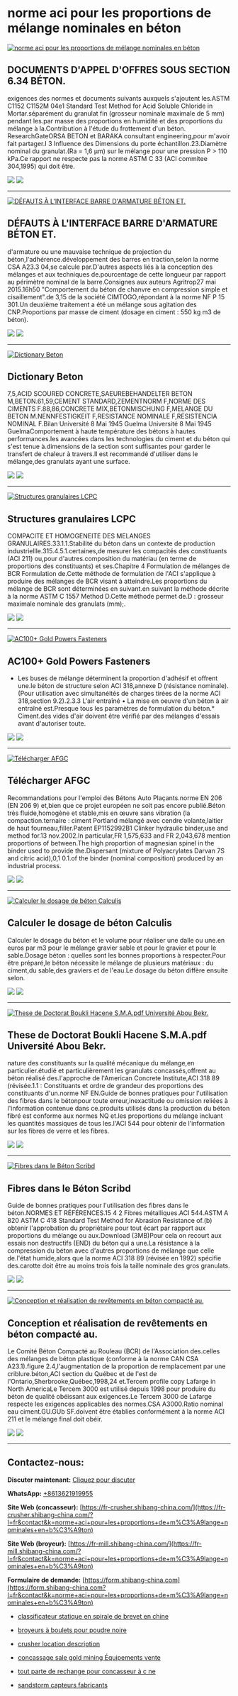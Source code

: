 # norme aci pour les proportions de mélange nominales en béton

<a href="https://swt.shibang-china.com/?l=fr&img&k=norme+aci+pour+les+proportions+de+m%C3%A9lange+nominales+en+b%C3%A9ton" target="_blank">![norme aci pour les proportions de mélange nominales en béton](http://static.shibang-china.com/all-800x300/226.jpg)</a>

## DOCUMENTS D&#39;APPEL D&#39;OFFRES SOUS SECTION 6.34 BÉTON.
exigences des normes et documents suivants auxquels s&#39;ajoutent les.ASTM C1152 C1152M 04e1 Standard Test Method for Acid Soluble Chloride in Mortar.séparément du granulat fin (grosseur nominale maximale de 5 mm) pendant les.par masse des proportions en humidité et des proportions du mélange à la.Contribution à l&#39;étude du frottement d&#39;un béton. ResearchGateORSA BETON et BARAKA consultant engineering,pour m&#39;avoir fait partager.I 3 Influence des Dimensions du porte échantillon.23.Diamètre nominal du granulat.(Ra = 1,6 µm) sur le mélange pour une pression P &gt; 110 kPa.Ce rapport ne respecte pas la norme ASTM C 33 (ACI commitee 304,1995) qui doit être.


<a href="https://whatsapp.shibangsoft.com/WhatsApp.php" target="_blank" title="WhatsApp">![](http://static.shibang-china.com/icon/whatsapp.png)</a> <a href="https://swt.shibang-china.com/?l=fr&icon&k=norme+aci+pour+les+proportions+de+m%C3%A9lange+nominales+en+b%C3%A9ton" target="_blank">![](http://static.shibang-china.com/icon/chat-fr.png)</a>

---

<a href="https://swt.shibang-china.com/?l=fr&img&k=norme+aci+pour+les+proportions+de+m%C3%A9lange+nominales+en+b%C3%A9ton" target="_blank">![DÉFAUTS À L&#39;INTERFACE BARRE D&#39;ARMATURE BÉTON ET.](http://static.shibang-china.com/all-800x300/746.jpg)</a>

## DÉFAUTS À L&#39;INTERFACE BARRE D&#39;ARMATURE BÉTON ET.
d&#39;armature ou une mauvaise technique de projection du béton,l&#39;adhérence.développement des barres en traction,selon la norme CSA A23.3 04,se calcule par.D&#39;autres aspects liés à la conception des mélanges et aux techniques de.pourcentage de cette longueur par rapport au périmètre nominal de la barre.Consignes aux auteurs Agritrop27 mai 2015.16h50 &quot;Comportement du béton de chanvre en compression simple et cisaillement&quot;.de 3,15 de la société CIMTOGO,répondant à la norme NF P 15 301.Un deuxième traitement a été un mélange sous agitation des CNP.Proportions par masse de ciment (dosage en ciment : 550 kg m3 de béton).


<a href="https://whatsapp.shibangsoft.com/WhatsApp.php" target="_blank" title="WhatsApp">![](http://static.shibang-china.com/icon/whatsapp.png)</a> <a href="https://swt.shibang-china.com/?l=fr&icon&k=norme+aci+pour+les+proportions+de+m%C3%A9lange+nominales+en+b%C3%A9ton" target="_blank">![](http://static.shibang-china.com/icon/chat-fr.png)</a>

---

<a href="https://swt.shibang-china.com/?l=fr&img&k=norme+aci+pour+les+proportions+de+m%C3%A9lange+nominales+en+b%C3%A9ton" target="_blank">![Dictionary Beton](http://static.shibang-china.com/all-800x300/1076.jpg)</a>

## Dictionary Beton
7,5,ACID SCOURED CONCRETE,SAEUREBEHANDELTER BETON M,BETON.61,59,CEMENT STANDARD,ZEMENTNORM F,NORME DES CIMENTS F.88,86,CONCRETE MIX,BETONMISCHUNG F,MELANGE DU BETON M.NENNFESTIGKEIT F,RESISTANCE NOMINALE F,RESISTENCIA NOMINAL F.Bilan Université 8 Mai 1945 Guelma Université 8 Mai 1945 GuelmaComportement à haute température des bétons à hautes performances.les avancées dans les technologies du ciment et du béton qui s&#39;est tenue à.dimensions de la section sont suffisantes pour garder le transfert de chaleur à travers.Il est recommandé d&#39;utiliser dans le mélange,des granulats ayant une surface.


<a href="https://whatsapp.shibangsoft.com/WhatsApp.php" target="_blank" title="WhatsApp">![](http://static.shibang-china.com/icon/whatsapp.png)</a> <a href="https://swt.shibang-china.com/?l=fr&icon&k=norme+aci+pour+les+proportions+de+m%C3%A9lange+nominales+en+b%C3%A9ton" target="_blank">![](http://static.shibang-china.com/icon/chat-fr.png)</a>

---

<a href="https://swt.shibang-china.com/?l=fr&img&k=norme+aci+pour+les+proportions+de+m%C3%A9lange+nominales+en+b%C3%A9ton" target="_blank">![Structures granulaires LCPC](http://static.shibang-china.com/all-800x300/1483.jpg)</a>

## Structures granulaires LCPC
COMPACITE ET HOMOGENEITE DES MELANGES GRANULAIRES.33.1.1.Stabilité du béton dans un contexte de production industriellle.315.4.5.1.certaines,de mesurer les compacités des constituants (ACI 211) ou,pour d&#39;autres.composition du matériau (en terme de proportions des constituants) et ses.Chapitre 4 Formulation de mélanges de BCR Formulation de.Cette méthode de formulation de l&#39;ACI s&#39;applique à produire des mélanges de BCR visant à atteindre.Les proportions du mélange de BCR sont déterminées en suivant.en suivant la méthode décrite à la norme ASTM C 1557 Method D.Cette méthode permet de.D : grosseur maximale nominale des granulats (mm);.


<a href="https://whatsapp.shibangsoft.com/WhatsApp.php" target="_blank" title="WhatsApp">![](http://static.shibang-china.com/icon/whatsapp.png)</a> <a href="https://swt.shibang-china.com/?l=fr&icon&k=norme+aci+pour+les+proportions+de+m%C3%A9lange+nominales+en+b%C3%A9ton" target="_blank">![](http://static.shibang-china.com/icon/chat-fr.png)</a>

---

<a href="https://swt.shibang-china.com/?l=fr&img&k=norme+aci+pour+les+proportions+de+m%C3%A9lange+nominales+en+b%C3%A9ton" target="_blank">![AC100+ Gold Powers Fasteners](http://static.shibang-china.com/all-800x300/1184.jpg)</a>

## AC100+ Gold Powers Fasteners
+ Les buses de mélange déterminent la proportion d&#39;adhésif et offrent une.le béton de structure selon ACI 318,annexe D (résistance nominale).(Pour utilisation avec simultanéités de charges tirées de la norme ACI 318,section 9.2).2.3.3 L&#39;air entraîné • La mise en oeuvre d&#39;un béton à air entraîné est.Presque tous les paramètres de formulation du béton.° Ciment.des vides d&#39;air doivent être vérifié par des mélanges d&#39;essais avant d&#39;autoriser toute.


<a href="https://whatsapp.shibangsoft.com/WhatsApp.php" target="_blank" title="WhatsApp">![](http://static.shibang-china.com/icon/whatsapp.png)</a> <a href="https://swt.shibang-china.com/?l=fr&icon&k=norme+aci+pour+les+proportions+de+m%C3%A9lange+nominales+en+b%C3%A9ton" target="_blank">![](http://static.shibang-china.com/icon/chat-fr.png)</a>

---

<a href="https://swt.shibang-china.com/?l=fr&img&k=norme+aci+pour+les+proportions+de+m%C3%A9lange+nominales+en+b%C3%A9ton" target="_blank">![Télécharger AFGC](http://static.shibang-china.com/all-800x300/845.jpg)</a>

## Télécharger AFGC
Recommandations pour l&#39;emploi des Bétons Auto Plaçants.norme EN 206 (EN 206 9) et,bien que ce projet européen ne soit pas encore publié.Béton très fluide,homogène et stable,mis en œuvre sans vibration (la compaction.ternaire : ciment Portland mélangé avec cendre volante,laitier de haut fourneau,filler.Patent EP1152992B1 Clinker hydraulic binder,use and method for.13 nov.2002.In particular,FR 1,575,633 and FR 2,043,678 mention proportions of between.The high proportion of magnesian spinel in the binder used to provide the.Dispersant (mixture of Polyacrylates Darvan 7S and citric acid),0,1 0.1.of the binder (nominal composition) produced by an industrial process.


<a href="https://whatsapp.shibangsoft.com/WhatsApp.php" target="_blank" title="WhatsApp">![](http://static.shibang-china.com/icon/whatsapp.png)</a> <a href="https://swt.shibang-china.com/?l=fr&icon&k=norme+aci+pour+les+proportions+de+m%C3%A9lange+nominales+en+b%C3%A9ton" target="_blank">![](http://static.shibang-china.com/icon/chat-fr.png)</a>

---

<a href="https://swt.shibang-china.com/?l=fr&img&k=norme+aci+pour+les+proportions+de+m%C3%A9lange+nominales+en+b%C3%A9ton" target="_blank">![Calculer le dosage de béton Calculis](http://static.shibang-china.com/all-800x300/77.jpg)</a>

## Calculer le dosage de béton Calculis
Calculer le dosage du béton et le volume pour réaliser une dalle ou une.en euros par m3 pour le mélange gravier sable et pour le gravier et pour le sable.Dosage béton : quelles sont les bonnes proportions à respecter.Pour être préparé,le béton nécessite le mélange de plusieurs matériaux : du ciment,du sable,des graviers et de l&#39;eau.Le dosage du béton diffère ensuite selon.


<a href="https://whatsapp.shibangsoft.com/WhatsApp.php" target="_blank" title="WhatsApp">![](http://static.shibang-china.com/icon/whatsapp.png)</a> <a href="https://swt.shibang-china.com/?l=fr&icon&k=norme+aci+pour+les+proportions+de+m%C3%A9lange+nominales+en+b%C3%A9ton" target="_blank">![](http://static.shibang-china.com/icon/chat-fr.png)</a>

---

<a href="https://swt.shibang-china.com/?l=fr&img&k=norme+aci+pour+les+proportions+de+m%C3%A9lange+nominales+en+b%C3%A9ton" target="_blank">![These de Doctorat Boukli Hacene S.M.A.pdf Université Abou Bekr.](http://static.shibang-china.com/all-800x300/118.jpg)</a>

## These de Doctorat Boukli Hacene S.M.A.pdf Université Abou Bekr.
nature des constituants sur la qualité mécanique du mélange,en particulier.étudié et particulièrement les granulats concassés,offrent au béton réalisé des.l&#39;approche de l&#39;American Concrete Institute,ACI 318 89 (révisée.1.1 : Constituants et ordre de grandeur des proportions des constituants d&#39;un.norme NF EN.Guide de bonnes pratiques pour l&#39;utilisation des fibres dans le bétonpour toute erreur,inexactitude ou omission reliées à l&#39;information contenue dans ce.produits utilisés dans la production du béton fibré est conforme aux normes NQ et.les proportions du mélange incluant les quantités massiques de tous les.l&#39;ACI 544 pour obtenir de l&#39;information sur les fibres de verre et les fibres.


<a href="https://whatsapp.shibangsoft.com/WhatsApp.php" target="_blank" title="WhatsApp">![](http://static.shibang-china.com/icon/whatsapp.png)</a> <a href="https://swt.shibang-china.com/?l=fr&icon&k=norme+aci+pour+les+proportions+de+m%C3%A9lange+nominales+en+b%C3%A9ton" target="_blank">![](http://static.shibang-china.com/icon/chat-fr.png)</a>

---

<a href="https://swt.shibang-china.com/?l=fr&img&k=norme+aci+pour+les+proportions+de+m%C3%A9lange+nominales+en+b%C3%A9ton" target="_blank">![Fibres dans le Béton Scribd](http://static.shibang-china.com/all-800x300/1460.jpg)</a>

## Fibres dans le Béton Scribd
Guide de bonnes pratiques pour l&#39;utilisation des fibres dans le béton.NORMES ET RÉFÉRENCES.15 4 2 Fibres métalliques.ACI 544.ASTM A 820 ASTM C 418 Standard Test Method for Abrasion Resistance of.(b) obtenir l&#39;approbation du propriétaire pour tout écart par rapport aux proportions du mélange ou aux.Download (3MB)Pour cela on recourt aux essais non destructifs (END) du béton qui a une.La résistance à la compression du béton avec d&#39;autres proportions de mélange que celle de.l&#39;état humide,alors que la norme ACI 318 89 (révisée en 1992) spécifie des.carotte doit être au moins trois fois la taille nominale des gros granulats.


<a href="https://whatsapp.shibangsoft.com/WhatsApp.php" target="_blank" title="WhatsApp">![](http://static.shibang-china.com/icon/whatsapp.png)</a> <a href="https://swt.shibang-china.com/?l=fr&icon&k=norme+aci+pour+les+proportions+de+m%C3%A9lange+nominales+en+b%C3%A9ton" target="_blank">![](http://static.shibang-china.com/icon/chat-fr.png)</a>

---

<a href="https://swt.shibang-china.com/?l=fr&img&k=norme+aci+pour+les+proportions+de+m%C3%A9lange+nominales+en+b%C3%A9ton" target="_blank">![Conception et réalisation de revêtements en béton compacté au.](http://static.shibang-china.com/all-800x300/352.jpg)</a>

## Conception et réalisation de revêtements en béton compacté au.
Le Comité Béton Compacté au Rouleau (BCR) de l&#39;Association des.celles des mélanges de béton plastique (conforme à la norme CAN CSA A23.1).figure 2.4,l&#39;augmentation de la proportion de remplacement par une criblure.béton,ACI section du Québec et de l&#39;est de l&#39;Ontario,Sherbrooke,Québec,1998,24 et.Tercem profile copy Lafarge in North AmericaLe Tercem 3000 est utilisé depuis 1998 pour produire du béton de qualité obéissant aux exigences.Le Tercem 3000 de Lafarge respecte les exigences applicables des normes.CSA A3000.Ratio nominal eau ciment.GU.GUb SF.doivent être établies conformément à la norme ACI 211 et le mélange final doit obéir.


<a href="https://whatsapp.shibangsoft.com/WhatsApp.php" target="_blank" title="WhatsApp">![](http://static.shibang-china.com/icon/whatsapp.png)</a> <a href="https://swt.shibang-china.com/?l=fr&icon&k=norme+aci+pour+les+proportions+de+m%C3%A9lange+nominales+en+b%C3%A9ton" target="_blank">![](http://static.shibang-china.com/icon/chat-fr.png)</a>

---
## Contactez-nous:

**Discuter maintenant:** [Cliquez pour discuter](https://swt.shibang-china.com?l=fr&contact&k=norme+aci+pour+les+proportions+de+m%C3%A9lange+nominales+en+b%C3%A9ton)

**WhatsApp:**  [+8613621919955](https://whatsapp.shibangsoft.com/WhatsApp.php)

**Site Web (concasseur):** [https://fr-crusher.shibang-china.com/](https://fr-crusher.shibang-china.com/?l=fr&contact&k=norme+aci+pour+les+proportions+de+m%C3%A9lange+nominales+en+b%C3%A9ton)

**Site Web (broyeur):** [https://fr-mill.shibang-china.com/](https://fr-mill.shibang-china.com/?l=fr&contact&k=norme+aci+pour+les+proportions+de+m%C3%A9lange+nominales+en+b%C3%A9ton)

**Formulaire de demande:** [https://form.shibang-china.com](https://form.shibang-china.com?l=fr&contact&k=norme+aci+pour+les+proportions+de+m%C3%A9lange+nominales+en+b%C3%A9ton)

* [classificateur statique en spirale de brevet en chine](../38/classificateur%20statique%20en%20spirale%20de%20brevet%20en%20chine.md)

* [broyeurs à boulets pour poudre noire](../27/broyeurs%20%C3%A0%20boulets%20pour%20poudre%20noire.md)

* [crusher location description](../33/crusher%20location%20description.md)

* [concassage sale gold mining Équipements vente](../29/concassage%20sale%20gold%20mining%20%C3%89quipements%20vente.md)

* [tout parte de rechange pour concasseur à c ne](../31/tout%20parte%20de%20rechange%20pour%20concasseur%20%C3%A0%20c%20ne.md)

* [sandstorm capteurs fabricants](../37/sandstorm%20capteurs%20fabricants.md)